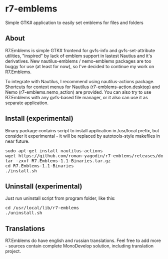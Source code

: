 r7-emblems
==========

Simple GTK# application to easily set emblems for files and folders


About
-----

R7.Emblems is simple GTK# frontend for gvfs-info and gvfs-set-attribute utilities, 
"inspired" by lack of emblem support in lastest Nautius and it's derivatives. 
New nautilus-emblems / nemo-emblems packages are too buggy for use (at least for now), 
so I've decided to continue my work on R7.Emblems.

To integrate with Nautilus, I recommend using nautilus-actions package. 
Shortcuts for context menus for Nautilus (r7-emblems-action.desktop) and Nemo (r7-emblems.nemo_action) are provided.
You can also try to use R7.Emblems with any gvfs-based file manager, or it also can use it as separate application.  

Install (experimental)
----------------------

Binary package contains script to install application in /usr/local prefix, but consider it experimental - 
it will be replaced by autotools-style makefiles in near future.

<pre>sudo apt-get install nautilus-actions
wget https://github.com/roman-yagodin/r7-emblems/releases/download/1.1-alpha/R7.Emblems-1.1-Binaries.tar.gz
tar -zxvf R7.Emblems-1.1-Binaries.tar.gz
cd R7.Emblems-1.1-Binaries
./install.sh</pre>

Uninstall (experimental)
------------------------

Just run uninstall script from program folder, like this:

<pre>cd /usr/local/lib/r7-emblems
./uninstall.sh</pre>

Translations
------------

R7.Emblems do have english and russian translations. 
Feel free to add more - sources contain complete MonoDevelop solution, including translation project. 
